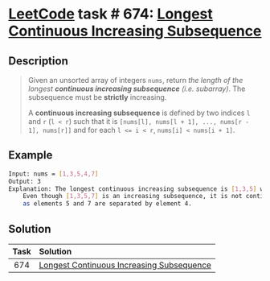 # [LeetCode][leetcode] task # 674: [Longest Continuous Increasing Subsequence][task]

Description
-----------

> Given an unsorted array of integers `nums`,
> return _the length of the longest **continuous increasing subsequence** (i.e. subarray)_.
> The subsequence must be **strictly** increasing.
> 
> A **continuous increasing subsequence** is defined by two indices `l` and `r` (`l < r`)
> such that it is `[nums[l], nums[l + 1], ..., nums[r - 1], nums[r]]`
> and for each `l <= i < r`, `nums[i] < nums[i + 1]`.

 Example
-------

```sh
Input: nums = [1,3,5,4,7]
Output: 3
Explanation: The longest continuous increasing subsequence is [1,3,5] with length 3.
    Even though [1,3,5,7] is an increasing subsequence, it is not continuous
    as elements 5 and 7 are separated by element 4.
```

Solution
--------

| Task | Solution                                              |
|:----:|:------------------------------------------------------|
| 674  | [Longest Continuous Increasing Subsequence][solution] |


[leetcode]: <http://leetcode.com/>
[task]: <https://leetcode.com/problems/longest-continuous-increasing-subsequence/>
[solution]: <https://github.com/wellaxis/witalis-jkit/blob/main/module/tasks/src/main/java/com/witalis/jkit/tasks/core/task/leetcode/h7/p674/option/Practice.java>
